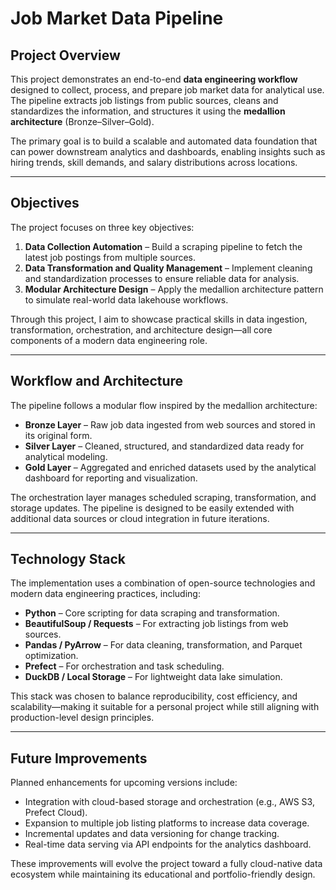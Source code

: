 # Job Market Data Pipeline

## Project Overview  
This project demonstrates an end-to-end **data engineering workflow** designed to collect, process, and prepare job market data for analytical use. The pipeline extracts job listings from public sources, cleans and standardizes the information, and structures it using the **medallion architecture** (Bronze–Silver–Gold).  

The primary goal is to build a scalable and automated data foundation that can power downstream analytics and dashboards, enabling insights such as hiring trends, skill demands, and salary distributions across locations.

---

## Objectives  
The project focuses on three key objectives:  
1. **Data Collection Automation** – Build a scraping pipeline to fetch the latest job postings from multiple sources.  
2. **Data Transformation and Quality Management** – Implement cleaning and standardization processes to ensure reliable data for analysis.  
3. **Modular Architecture Design** – Apply the medallion architecture pattern to simulate real-world data lakehouse workflows.  

Through this project, I aim to showcase practical skills in data ingestion, transformation, orchestration, and architecture design—all core components of a modern data engineering role.

---

## Workflow and Architecture  
The pipeline follows a modular flow inspired by the medallion architecture:  

- **Bronze Layer** – Raw job data ingested from web sources and stored in its original form.  
- **Silver Layer** – Cleaned, structured, and standardized data ready for analytical modeling.  
- **Gold Layer** – Aggregated and enriched datasets used by the analytical dashboard for reporting and visualization.  

The orchestration layer manages scheduled scraping, transformation, and storage updates. The pipeline is designed to be easily extended with additional data sources or cloud integration in future iterations.

---

## Technology Stack  
The implementation uses a combination of open-source technologies and modern data engineering practices, including:  

- **Python** – Core scripting for data scraping and transformation.  
- **BeautifulSoup / Requests** – For extracting job listings from web sources.  
- **Pandas / PyArrow** – For data cleaning, transformation, and Parquet optimization.  
- **Prefect** – For orchestration and task scheduling.  
- **DuckDB / Local Storage** – For lightweight data lake simulation.  

This stack was chosen to balance reproducibility, cost efficiency, and scalability—making it suitable for a personal project while still aligning with production-level design principles.

---

## Future Improvements  
Planned enhancements for upcoming versions include:  
- Integration with cloud-based storage and orchestration (e.g., AWS S3, Prefect Cloud).  
- Expansion to multiple job listing platforms to increase data coverage.  
- Incremental updates and data versioning for change tracking.  
- Real-time data serving via API endpoints for the analytics dashboard.  

These improvements will evolve the project toward a fully cloud-native data ecosystem while maintaining its educational and portfolio-friendly design.
